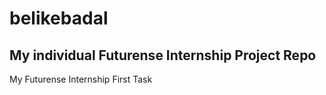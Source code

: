 # belikebadal
## My individual Futurense Internship Project Repo
My Futurense Internship First Task
